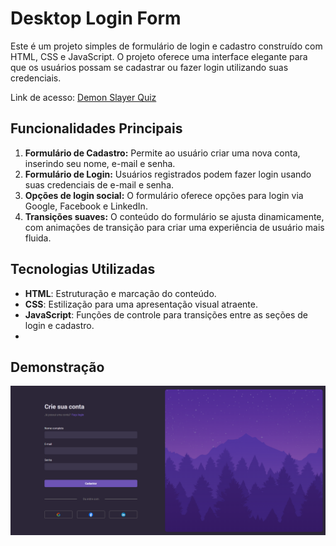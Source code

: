 # Desktop Login Form

Este é um projeto simples de formulário de login e cadastro construído com HTML, CSS e JavaScript. O projeto oferece uma interface elegante para que os usuários possam se cadastrar ou fazer login utilizando suas credenciais.

Link de acesso: [Demon Slayer Quiz](https://emilaynerodrigues.github.io/desktop-login-form/)

## Funcionalidades Principais

1. **Formulário de Cadastro:** Permite ao usuário criar uma nova conta, inserindo seu nome, e-mail e senha.
2. **Formulário de Login:** Usuários registrados podem fazer login usando suas credenciais de e-mail e senha.
3. **Opções de login social:** O formulário oferece opções para login via Google, Facebook e LinkedIn.
4. **Transições suaves:** O conteúdo do formulário se ajusta dinamicamente, com animações de transição para criar uma experiência de usuário mais fluida.

## Tecnologias Utilizadas

- **HTML**: Estruturação e marcação do conteúdo.
- **CSS**: Estilização para uma apresentação visual atraente.
- **JavaScript**: Funções de controle para transições entre as seções de login e cadastro.
- 
## Demonstração

![Demonstração](demo.png)

